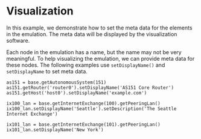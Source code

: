 # Visualization

In this example, we demonstrate how to set the meta data for 
the elements in the emulation. The meta data will be displayed
by the visualization software. 

Each node in the emulation has a name, but the name may not be 
very meaningful. To help visualizing the emulation, we can
provide meta data for these nodes. The following 
examples use `setDisplayName()` and `setDisplayName` to 
set meta data. 

```
as151 = base.getAutonomousSystem(151)
as151.getRouter('router0').setDisplayName('AS151 Core Router')
as151.getHost('host0').setDisplayName('example.com')

ix100_lan = base.getInternetExchange(100).getPeeringLan()
ix100_lan.setDisplayName('Seattle').setDescription('The Seattle Internet Exchange')

ix101_lan = base.getInternetExchange(101).getPeeringLan()
ix101_lan.setDisplayName('New York')
```
